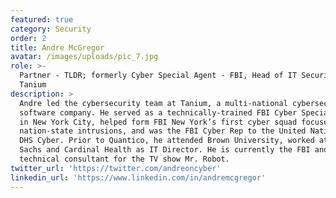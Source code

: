 ```yaml
---
featured: true
category: Security
order: 2
title: Andre McGregor
avatar: /images/uploads/pic_7.jpg
role: >-
  Partner - TLDR; formerly Cyber Special Agent - FBI, Head of IT Security -
  Tanium
description: >
  Andre led the cybersecurity team at Tanium, a multi-national cybersecurity
  software company. He served as a technically-trained FBI Cyber Special Agent
  in New York City, helped form FBI New York’s first cyber squad focused on
  nation-state intrusions, and was the FBI Cyber Rep to the United Nations and
  DHS Cyber. Prior to Quantico, he attended Brown University, worked at Goldman
  Sachs and Cardinal Health as IT Director. He is currently the FBI and
  technical consultant for the TV show Mr. Robot.
twitter_url: 'https://twitter.com/andreoncyber'
linkedin_url: 'https://www.linkedin.com/in/andremcgregor'
---
```


